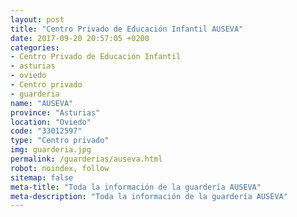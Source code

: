 ```yaml
---
layout: post
title: "Centro Privado de Educación Infantil AUSEVA"
date: 2017-09-20 20:57:05 +0200
categories:
- Centro Privado de Educación Infantil
- asturias
- oviedo
- Centro privado
- guarderia
name: "AUSEVA"
province: "Asturias"
location: "Oviedo"
code: "33012597"
type: "Centro privado"
img: guarderia.jpg
permalink: /guarderias/auseva.html
robot: noindex, follow
sitemap: false
meta-title: "Toda la información de la guardería AUSEVA"
meta-description: "Toda la información de la guardería AUSEVA"
---
```

